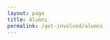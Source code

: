 ```yaml
---
layout: page
title: Alumni
permalink: /get-involved/alumni
---
```

<!-- 
# Alumni Board
While the Alumni Board is comprised of specific positions, we encourage any and everyone to be active within the alumni group. Even if you can only spare a few minutes of your time, we could always use it! Please contact [Alex Ott](mailto:ajott@mtu.edu) to get on our Alumni Executive Board email list.

{% include spotlight-inline.html
  name="Wilmer Lidke"
  position="Alumni President"
  email_address="wblidke@mtu.edu"
  cover-image="http://mtutriangle.org/wp-content/uploads/2016/08/wilmer100.jpg"
content="
"%}

{% include spotlight-inline.html
  name="Troy Bouman"
  init-year="09"
  position="Alumni Treasurer"
  email_address="tmbouman@mtu.edu"
  cover-image="http://mtutriangle.org/wp-content/uploads/2016/01/XGTNE9b-Imgur.jpg"
  content="
I graduated from Tech in 2012 after 5 awesome years. During my time as an active I was the VP of New Member Education and Treasurer!
"%}

{% include spotlight-inline.html
  name="Alex Ott"
  init-year="11"
  position="Alumni Secretary"
  email_address="ajott@mtu.edu"
  cover-image="http://mtutriangle.org/wp-content/uploads/2016/01/Ott-Photo.jpg"
  content="
I graduated from Michigan Tech in 2016 with a BS in Engineering Management, after 4 years as an active and 1 year as an alumnus. I served in a number of positions, including VP of Member Development and as the Alumni Relations Chair.
"%}

# Committees

Committees are established to better serve the Alumni and Active Organizations. While there may be any number of provisional committees at any time, these committees in particular are intended to provide long-term and in-depth support to the Fraternity.

## Member Development Committee
{% include spotlight-inline.html
  name="Mike Spenle"
  position="Alumni Member Development Committee Chair"
  init-year="13"
  email_address="mdspenle@mtu.edu"
  cover-image="http://mtutriangle.org/wp-content/uploads/2015/12/spenle.png"
  content="
"%}

{% for file in site.static_files %}
{% if file.path contains "/assets/docs/newsletters/" %}
- [{{ file.basename }}]({{ file.path | relative_url }})
{% endif %}
{% endfor %}
 -->